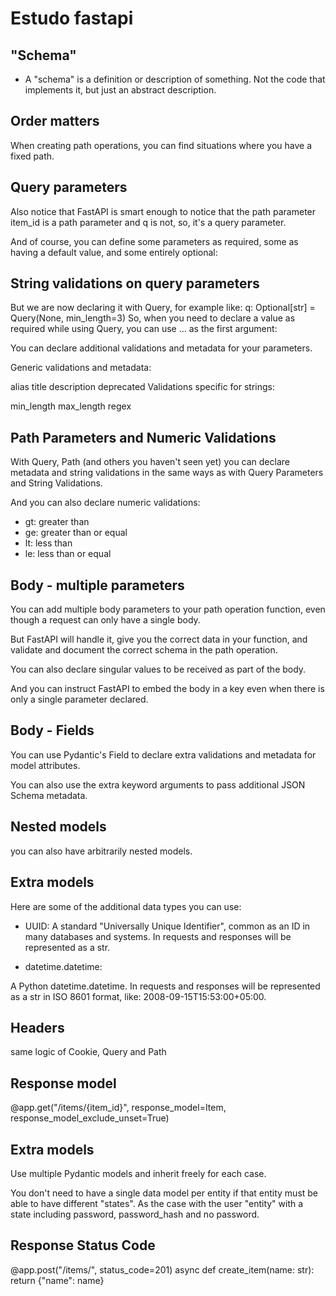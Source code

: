 # Estudo fastapi

## "Schema"
- A "schema" is a definition or description of something. Not the code that implements it, but just an abstract description.

## Order matters
When creating path operations, you can find situations where you have a fixed path.

## Query parameters
Also notice that FastAPI is smart enough to notice that the path parameter item_id is a path parameter and q is not, so, it's a query parameter.

And of course, you can define some parameters as required, some as having a default value, and some entirely optional:

## String validations on query parameters
But we are now declaring it with Query, for example like:
q: Optional[str] = Query(None, min_length=3)
So, when you need to declare a value as required while using Query, you can use ... as the first argument:

You can declare additional validations and metadata for your parameters.


Generic validations and metadata:

alias
title
description
deprecated
Validations specific for strings:

min_length
max_length
regex

## Path Parameters and Numeric Validations
With Query, Path (and others you haven't seen yet) you can declare metadata and string validations in the same ways as with Query Parameters and String Validations.

And you can also declare numeric validations:

- gt: greater than
- ge: greater than or equal
- lt: less than
- le: less than or equal

## Body - multiple parameters
You can add multiple body parameters to your path operation function, even though a request can only have a single body.

But FastAPI will handle it, give you the correct data in your function, and validate and document the correct schema in the path operation.

You can also declare singular values to be received as part of the body.

And you can instruct FastAPI to embed the body in a key even when there is only a single parameter declared.

## Body - Fields
You can use Pydantic's Field to declare extra validations and metadata for model attributes.

You can also use the extra keyword arguments to pass additional JSON Schema metadata.

## Nested models

you can also have arbitrarily nested models.

## Extra models
Here are some of the additional data types you can use:

- UUID:
A standard "Universally Unique Identifier", common as an ID in many databases and systems.
In requests and responses will be represented as a str.

- datetime.datetime:

A Python datetime.datetime.
In requests and responses will be represented as a str in ISO 8601 format, like: 2008-09-15T15:53:00+05:00.



## Headers
same logic of Cookie, Query and Path

## Response model
@app.get("/items/{item_id}", response_model=Item, response_model_exclude_unset=True)

## Extra models
Use multiple Pydantic models and inherit freely for each case.

You don't need to have a single data model per entity if that entity must be able to have different "states". As the case with the user "entity" with a state including password, password_hash and no password.

## Response Status Code 

@app.post("/items/", status_code=201)
async def create_item(name: str):
    return {"name": name}

